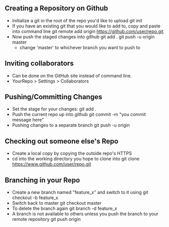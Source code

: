## Creating a Repository on Github
- Initialize a git in the root of the repo you'd like to upload
    git init
- If you have an existing git that you would like to add to, copy and paste into command line
    git remote add origin https://github.com/user/repo.git
- Now push the staged changes into github
    git add .
    git push -u origin master
    + change 'master' to whichever branch you want to push to

## Inviting collaborators 
- Can be done on the GitHub site instead of command line. 
- YourRepo > Settings > Collaborators

## Pushing/Committing Changes
- Set the stage for your changes:
    git add .
- Push the current repo up into github
    git commit -m "you commit message here"
- Pushing changes to a separate branch
    git push -u origin <branch>

## Checking out someone else's Repo
- Create a local copy by copying the outside repo's HTTPS
- cd into the working directory you hope to clone into
    git clone https://www.github.com/user/repo.git

## Branching in your Repo
- Create a new branch named "feature_x" and switch to it using
    git checkout -b feature_x
- Switch back to master
    git checkout master
- To delete the branch again
    git branch -d feature_x
- A branch is not available to others unless you push the branch to your remote repository
    git push origin <branch>
